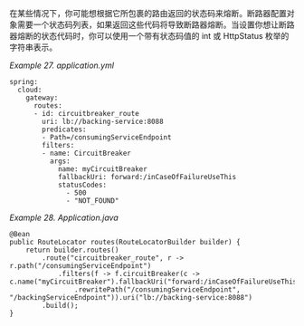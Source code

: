 在某些情况下，你可能想根据它所包裹的路由返回的状态码来熔断。断路器配置对象需要一个状态码列表，如果返回这些代码将导致断路器熔断。当设置你想让断路器熔断的状态代码时，你可以使用一个带有状态码值的 int 或 HttpStatus 枚举的字符串表示。

_Example 27. application.yml_

```plain
spring:
  cloud:
    gateway:
      routes:
      - id: circuitbreaker_route
        uri: lb://backing-service:8088
        predicates:
        - Path=/consumingServiceEndpoint
        filters:
        - name: CircuitBreaker
          args:
            name: myCircuitBreaker
            fallbackUri: forward:/inCaseOfFailureUseThis
            statusCodes:
              - 500
              - "NOT_FOUND"
```



_Example 28. Application.java_

```plain
@Bean
public RouteLocator routes(RouteLocatorBuilder builder) {
    return builder.routes()
        .route("circuitbreaker_route", r -> r.path("/consumingServiceEndpoint")
            .filters(f -> f.circuitBreaker(c -> c.name("myCircuitBreaker").fallbackUri("forward:/inCaseOfFailureUseThis").addStatusCode("INTERNAL_SERVER_ERROR"))
                .rewritePath("/consumingServiceEndpoint", "/backingServiceEndpoint")).uri("lb://backing-service:8088")
        .build();
}
```



  



